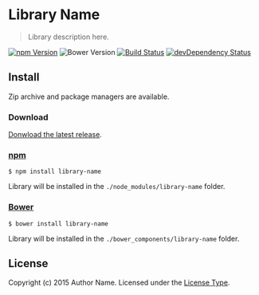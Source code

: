 # Library Name

> Library description here.

[![npm Version][npm-image]][npm-url]
![Bower Version][bower-image]
[![Build Status][travis-image]][travis-url]
[![devDependency Status][devdeps-image]][devdeps-url]

## Install
Zip archive and package managers are available.

### Download
[Donwload the latest release](https://github.com/user-name/library-name/archive/v0.0.0.zip).

### [npm](https://www.npmjs.com/)
```shell
$ npm install library-name
```
Library will be installed in the `./node_modules/library-name` folder.

### [Bower](http://bower.io/)
```shell
$ bower install library-name
```
Library will be installed in the `./bower_components/library-name` folder.

## License
Copyright (c) 2015 Author Name. Licensed under the [License Type](LICENSE).

[npm-image]: https://img.shields.io/npm/v/library-name.svg?style=flat
[npm-url]: https://www.npmjs.com/package/library-name
[bower-image]: https://img.shields.io/bower/v/library-name.svg?style=flat
[travis-image]: https://img.shields.io/travis/user-name/library-name/master.svg?style=flat
[travis-url]: https://travis-ci.org/user-name/library-name
[devdeps-image]: http://img.shields.io/david/dev/user-name/library-name.svg?style=flat
[devdeps-url]: https://david-dm.org/user-name/library-name#info=devDependencies

